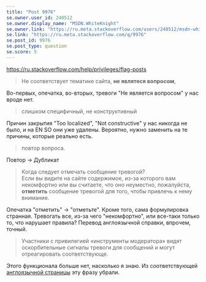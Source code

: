 ```yaml
---
title: "Post 9976"
se.owner.user_id: 240512
se.owner.display_name: "MSDN.WhiteKnight"
se.owner.link: "https://ru.meta.stackoverflow.com/users/240512/msdn-whiteknight"
se.link: "https://ru.meta.stackoverflow.com/q/9976"
se.post_id: 9976
se.post_type: question
se.score: 5
---
```

<p><a href="https://ru.stackoverflow.com/help/privileges/flag-posts">https://ru.stackoverflow.com/help/privileges/flag-posts</a></p>

<blockquote>
  <p>Не соответствует тематике сайта, <strong>не являтеся вопросом</strong>,</p>
</blockquote>

<p>Во-первых, опечатка, во-вторых, тревоги "Не является вопросом" у нас вроде нет.</p>

<blockquote>
  <p>слишком специфичный, не конструктивный</p>
</blockquote>

<p>Причин закрытия "Too localized", "Not constructive" у нас никогда не было, и на EN SO они уже удалены. Вероятно, нужно заменить на те причины, которые реально есть.</p>

<blockquote>
  <p>повтор вопроса.</p>
</blockquote>

<p>Повтор -> Дубликат</p>

<blockquote>
  <p>Когда следует отмечать сообщение тревогой?<br>
  Если вы видите на сайте содержимое, из-за которого вам некомфортно или вы считаете, что оно неуместно, пожалуйста, <strong>отметить</strong> сообщение тревогой для того, чтобы привлечь к нему внимание.</p>
</blockquote>

<p>Опечатка "отметить" -> "отметьте". Кроме того, сама формулировка странная. Тревогать все, из-за чего "некомфортно", или все-таки только то, что нарушает правила? Перевод англоязычной справки, впрочем, точный.</p>

<blockquote>
  <p>Участники с привилегией «инструменты модератора» видят оскорбительные сигналы тревоги для сообщений и могут отреагировать соответствующе.</p>
</blockquote>

<p>Этого функционала больше нет, насколько я знаю. Из соответствующей <a href="https://stackoverflow.com/help/privileges/flag-posts">англоязычной страницы</a> эту фразу убрали.</p>
